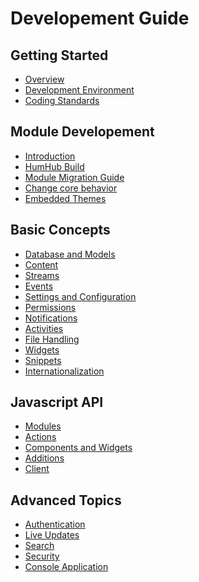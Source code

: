 Developement Guide
==================

Getting Started
---------------
* [Overview](overview.md)
* [Development Environment](environment.md)
* [Coding Standards](coding-standards.md)

Module Developement
---------------
* [Introduction](modules.md)
* [HumHub Build](build.md)
* [Module Migration Guide](modules-migrate.md)
* [Change core behavior](module-change-behavior.md)
* [Embedded Themes](embedded-themes.md)

Basic Concepts
------------------
* [Database and Models](models.md)
* [Content](content.md)
* [Streams](stream.md)
* [Events](events.md)
* [Settings and Configuration](settings.md)
* [Permissions](permissions.md)
* [Notifications](notifications.md)
* [Activities](activities.md)
* [File Handling](files.md)
* [Widgets](widgets.md)
* [Snippets](snippet.md)
* [Internationalization](i18n.md)

Javascript API
------------------
 * [Modules](javascript-index.md)
 * [Actions](javascript-actions.md)
 * [Components and Widgets](javascript-components.md)
 * [Additions](javascript-components.md)
 * [Client](javascript-client.md)

Advanced Topics
--------------
* [Authentication](authentication.md)
* [Live Updates](live.md)
* [Search](search.md)
* [Security](security.md)
* [Console Application](console.md)


